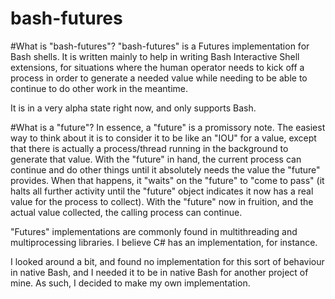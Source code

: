 # bash-futures

#What is "bash-futures"?
"bash-futures" is a Futures implementation for Bash shells. It is written mainly
to help in writing Bash Interactive Shell extensions, for situations where the
human operator needs to kick off a process in order to generate a needed value while
needing to be able to continue to do other work in the meantime.

It is in a very alpha state right now, and only supports Bash.


#What is a "future"?
In essence, a "future" is a promissory note. 
The easiest way to think about it is to consider it to be like an "IOU" for 
a value, except that there is actually a process/thread running in 
the background to generate that value. With the "future" in hand,
the current process can continue and do other things until it absolutely
needs the value the "future" provides. When that happens, it "waits"
on the "future" to "come to pass" (it halts all further activity until
the "future" object indicates it now has a real value for the process to collect).
With the "future" now in fruition, and the actual value collected,
the calling process can continue.

"Futures" implementations are commonly found in multithreading and
multiprocessing libraries. I believe C# has an implementation, for
instance.

I looked around a bit, and found no implementation for this sort of behaviour
in native Bash, and I needed it to be in native Bash for another project of mine.
As such, I decided to make my own implementation.
